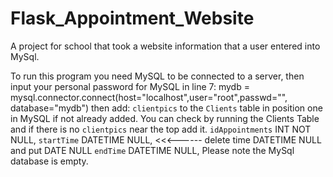 # Flask_Appointment_Website
A project for school that took a website information that a user entered into MySql.

To run this program you need MySQL to be connected to a server, then input your personal password for MySQL in line 7:
mydb = mysql.connector.connect(host="localhost",user="root",passwd="<yourpassword>", database="mydb")
then add: `clientpics`  to the `Clients` table in position one in MySQL if not already added. You can check by running the Clients Table 
and if there is no `clientpics` near the top add it.
  `idAppointments` INT NOT NULL,
  `startTime` DATETIME NULL,       <<<------ delete time  DATETIME NULL and put DATE NULL
  `endTime` DATETIME NULL,
Please note the MySql database is empty.
